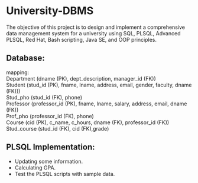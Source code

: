 # University-DBMS  
The objective of this project is to design and implement a comprehensive data management system for a university using SQL, PLSQL, Advanced PLSQL, Red Hat, Bash scripting, Java SE, and OOP principles. 
## Database:
mapping:  
Department (dname (PK), dept_description, manager_id (FK))  
Student (stud_id (PK), fname, lname, address, email, gender, faculty, dname (FK)))  
Stud_pho (stud_id (FK), phone)  
Professor (professor_id (PK), fname, lname, salary, address, email, dname (FK))  
Prof_pho (professor_id (FK), phone)  
Course (cid (PK), c_name, c_hours, dname (FK), professor_id (FK))  
Stud_course (stud_id (FK), cid (FK),grade)    
## PLSQL Implementation: 
-	Updating some information.  
-	Calculating GPA.  
-	Test the PLSQL scripts with sample data.  
